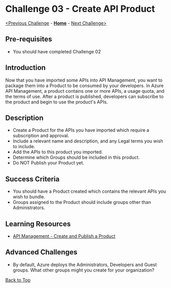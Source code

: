 # Challenge 03 - Create API Product

[<Previous Challenge](./Challenge-02.md) - **[Home](../README.md)** - [Next Challenge>](./Challenge-04.md)

## Pre-requisites

- You should have completed Challenge 02

## Introduction

Now that you have imported some APIs into API Management, you want to package them into a Product to be consumed by your developers. In Azure API Management, a product contains one or more APIs, a usage quota, and the terms of use. After a product is published, developers can subscribe to the product and begin to use the product's APIs.

## Description

- Create a Product for the APIs you have imported which require a subscription and approval.
- Include a relevant name and description, and any Legal terms you wish to include.
- Add the APIs to this product you imported.
- Determine which Groups should be included in this product.
- Do NOT Publish your Product yet.

## Success Criteria

- You should have a Product created which contains the relevant APIs you wish to bundle.
- Groups assigned to the Product should include groups other than Administrators.

## Learning Resources

- [API Management - Create and Publish a Product](https://learn.microsoft.com/en-us/azure/api-management/api-management-howto-add-products?tabs=azure-portal)

## Advanced Challenges

- By default, Azure deploys the Administrators, Developers and Guest groups. What other groups might you create for your organization?

[Back to Top](#challenge-03---create-api-product)
